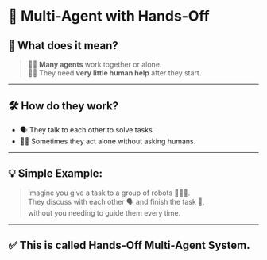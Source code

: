 # 🤖 Multi-Agent with Hands-Off  

## 👫 What does it mean?  

> 🤖🤖 **Many agents** work together or alone.  
> 🙋‍♂️ They need **very little human help** after they start.  

---

## 🛠️ How do they work?  

- 🗣️ They talk to each other to solve tasks.  
- 🏃‍♂️ Sometimes they act alone without asking humans.  

---

## 💡 Simple Example:  

> Imagine you give a task to a group of robots 🤖🤖🤖.  
> They discuss with each other 🗣️ and finish the task 🏁,  
> without you needing to guide them every time.  

---

## ✅ This is called **Hands-Off Multi-Agent System**.  

